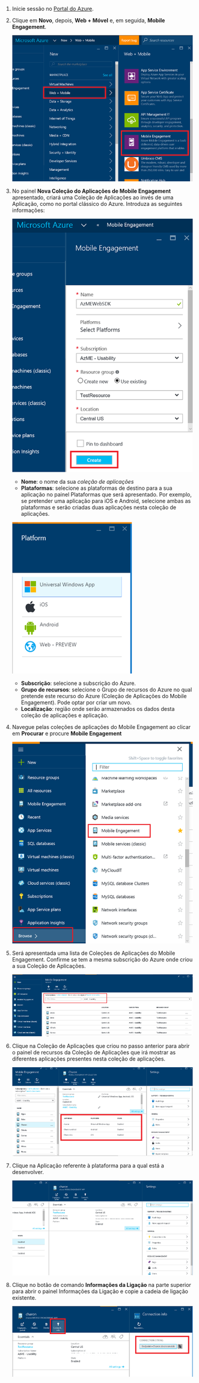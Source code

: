 1. Inicie sessão no [Portal do Azure](https://portal.azure.com).

2. Clique em **Novo**, depois, **Web + Móvel** e, em seguida, **Mobile Engagement**.

    ![](./media/mobile-engagement-create-app-in-portal-new/browse-azme-extension.png)

3. No painel **Nova Coleção do Aplicações de Mobile Engagement** apresentado, criará uma Coleção de Aplicações ao invés de uma Aplicação, como no portal clássico do Azure. Introduza as seguintes informações:

    ![](./media/mobile-engagement-create-app-in-portal-new/new-azme-app.png)

    - **Nome**: o nome da sua *coleção de aplicações* 
    - **Plataformas**: selecione as plataformas de destino para a sua aplicação no painel Plataformas que será apresentado. Por exemplo, se pretender uma aplicação para iOS e Android, selecione ambas as plataformas e serão criadas duas aplicações nesta coleção de aplicações. 

    ![](./media/mobile-engagement-create-app-in-portal-new/choose-platform.png)

    - **Subscrição**: selecione a subscrição do Azure. 
    - **Grupo de recursos**: selecione o Grupo de recursos do Azure no qual pretende este recurso do Azure (Coleção de Aplicações do Mobile Engagement). Pode optar por criar um novo.  
    - **Localização**: região onde serão armazenados os dados desta coleção de aplicações e aplicação.

5. Navegue pelas coleções de aplicações do Mobile Engagement ao clicar em **Procurar** e procure **Mobile Engagement**

    ![](./media/mobile-engagement-create-app-in-portal-new/browse-mobile-engagement-menu.png)

6. Será apresentada uma lista de Coleções de Aplicações do Mobile Engagement. Confirme se tem a mesma subscrição do Azure onde criou a sua Coleção de Aplicações.

    ![](./media/mobile-engagement-create-app-in-portal-new/browse-mobile-engagement.png)

7. Clique na Coleção de Aplicações que criou no passo anterior para abrir o painel de recursos da Coleção de Aplicações que irá mostrar as diferentes aplicações presentes nesta coleção de aplicações. 

    ![](./media/mobile-engagement-create-app-in-portal-new/mobile-engagement-app-collection.png)

8. Clique na Aplicação referente à plataforma para a qual está a desenvolver. 

    ![](./media/mobile-engagement-create-app-in-portal-new/mobile-engagement-app.png)

9. Clique no botão de comando **Informações da Ligação** na parte superior para abrir o painel Informações da Ligação e copie a cadeia de ligação existente. 

    ![](./media/mobile-engagement-create-app-in-portal-new/app-connection-info.png)


<!--HONumber=Sep16_HO3-->


